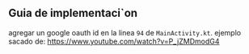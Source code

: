 ## Guia de implementaci`on
agregar un google oauth id en la linea `94` de `MainActivity.kt`.
ejemplo sacado de: https://www.youtube.com/watch?v=P_jZMDmodG4
